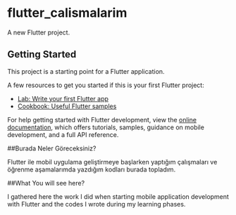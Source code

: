 # flutter_calismalarim

A new Flutter project.

## Getting Started

This project is a starting point for a Flutter application.

A few resources to get you started if this is your first Flutter project:

- [Lab: Write your first Flutter app](https://docs.flutter.dev/get-started/codelab)
- [Cookbook: Useful Flutter samples](https://docs.flutter.dev/cookbook)

For help getting started with Flutter development, view the
[online documentation](https://docs.flutter.dev/), which offers tutorials,
samples, guidance on mobile development, and a full API reference.

##Burada Neler Göreceksiniz?

Flutter ile mobil uygulama geliştirmeye başlarken yaptığım çalışmaları ve öğrenme aşamalarımda yazdığım kodları burada topladım.

##What You will see here?

I gathered here the work I did when starting mobile application development with Flutter and the codes I wrote during my learning phases.
